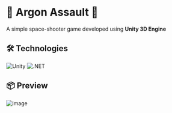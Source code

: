 # 🚀 **Argon Assault** 🚀
A simple space-shooter game developed using **Unity 3D Engine**

## 🛠️ Technologies
![Unity](https://img.shields.io/badge/Unity-000000?style=for-the-badge&logo=unity&logoColor=white)
![.NET](https://img.shields.io/badge/.NET-512BD4?style=for-the-badge&logo=.net&logoColor=white)

## 📦 **Preview**
![image](https://github.com/user-attachments/assets/897a8424-2888-4716-b836-79e3679d4064)
